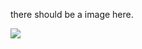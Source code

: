 <!Doctype html>
<html>
<head><title>the title stuff is only valid for the tabs of browsers.</title>
</head>
<body><p>there should be a image here.</p>
<img src="https://encrypted-tbn0.gstatic.com/images?q=tbn:ANd9GcRGnUyzgMM6dI-g8S1m5iAlfPNFNILfiamMadcPyjpclUOhYFIC">
<footer>
</footer>
</body>
</html>
